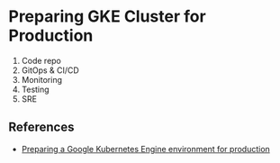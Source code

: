 # Preparing GKE Cluster for Production

1. Code repo
2. GitOps & CI/CD
3. Monitoring
4. Testing 
5. SRE 

## References
- [Preparing a Google Kubernetes Engine environment for production ](https://cloud.google.com/architecture/prep-kubernetes-engine-for-prod)